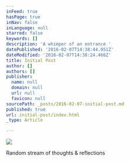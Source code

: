 ```yaml
---
inFeed: true
hasPage: true
inNav: false
inLanguage: null
starred: false
keywords: []
description: 'A whimper of an entrance '
datePublished: '2016-02-07T14:38:44.951Z'
dateModified: '2016-02-07T14:38:24.466Z'
title: Initial Post
author: []
authors: []
publisher:
  name: null
  domain: null
  url: null
  favicon: null
sourcePath: _posts/2016-02-07-initial-post.md
published: true
url: initial-post/index.html
_type: Article

---
```

![](https://the-grid-user-content.s3-us-west-2.amazonaws.com/6c820f9e-04d1-4a32-b672-1c86766888b6.png)

Random stream of thoughts & reflections